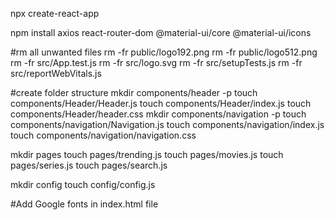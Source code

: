 npx create-react-app

npm install axios react-router-dom @material-ui/core @material-ui/icons

#rm all unwanted files
rm -fr public/logo192.png
rm -fr public/logo512.png
rm -fr src/App.test.js
rm -fr src/logo.svg
rm -fr src/setupTests.js
rm -fr src/reportWebVitals.js

#create folder structure
mkdir components/header -p
touch components/Header/Header.js
touch components/Header/index.js
touch components/Header/header.css
mkdir components/navigation -p
touch components/navigation/Navigation.js
touch components/navigation/index.js
touch components/navigation/navigation.css

mkdir pages
touch pages/trending.js
touch pages/movies.js
touch pages/series.js
touch pages/search.js

mkdir config
touch config/config.js

#Add Google fonts in index.html file
